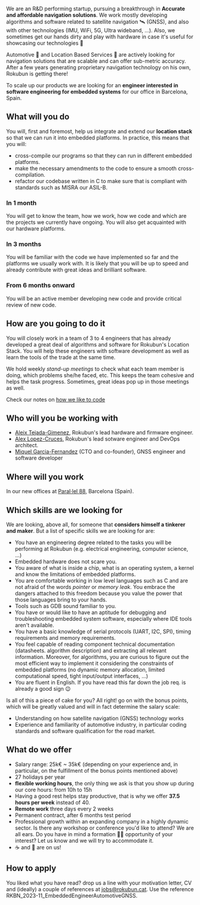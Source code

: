 We are an R&D performing startup, pursuing a breakthrough in **Accurate and affordable navigation solutions**.
We work mostly developing algorithms and software related to satellite navigation 🛰️ (GNSS),
and also with other technologies (IMU, WiFi, 5G, Ultra wideband, ...).
Also, we sometimes get our hands dirty and play with hardware in case it's useful for showcasing our technologies 🔩

Automotive 🚗  and Location Based Services 📱 are actively looking for navigation
solutions that are scalable and can offer sub-metric accuracy. After a few years
generating proprietary navigation technology on his own, Rokubun is getting there!

To scale up our products we are looking for an **engineer interested in software engineering for embedded systems**
for our office in Barcelona, Spain.

## What will you do

You will, first and foremost, help us integrate and extend our **location stack**
so that we can run it into embedded platforms. In practice, this means that you will:

- cross-compile our programs so that they can run in different embedded platforms.
- make the necessary amendments to the code to ensure a smooth cross-compilation.
- refactor our codebase written in C to make sure that is compliant with standards
such as MISRA our ASIL-B.

### In 1 month

You will get to know the team, how we work, how we code and which are the projects we currently have ongoing.
You will also get acquainted with our hardware platforms.

### In 3 months

You will be familiar with the code we have implemented so far and the platforms
we usually work with. It is likely that you will be up to speed and already
contribute with great ideas and brilliant software.

### From 6 months onward

You will be an active member developing new code and provide critical review
of new code.

## How are you going to do it

You will closely work in a team of 3 to 4 engineers that has already developed a
great deal of algorithms and software for Rokubun's Location Stack.
You will help these engineers with software development as well as learn the tools
of the trade at the same time.

We hold weekly *stand-up meetings* to check what each team member is doing, which
problems she/he faced, etc. This keeps the team cohesive and helps the task progress.
Sometimes, great ideas pop up in those meetings as well.

Check our notes on [how we like to code](how-we-code)

## Who will you be working with

- [Aleix Tejada-Gimenez](https://www.linkedin.com/in/aleixtejada/), Rokubun's lead hardware and firmware engineer.
- [Alex Lopez-Cruces](https://es.linkedin.com/in/alexlopezcruces), Rokubun's lead sotware engineer and DevOps architect.
- [Miquel Garcia-Fernandez](https://www.linkedin.com/in/miquelgarcia/) (CTO and co-founder), GNSS engineer and software developer

## Where will you work

In our new offices at [Paral·lel 88](https://www.openstreetmap.org/node/6072806752), Barcelona (Spain).

## Which skills are we looking for

We are looking, above all, for someone that **considers himself a tinkerer and maker**.
But a list of specific skills  we are looking for are:

- You have an engineering degree related to the tasks you will be performing at Rokubun (e.g.
  electrical engineering, computer science, ...)
- Embedded hardware does not scare you.
- You aware of what is inside a chip, what is an operating system, a kernel and know the limitations of embedded platforms.
- You are comfortable working in low level languages such as C and are not afraid of the words *pointer* or *memory leak*.
You embrace the dangers attached to this freedom because you value the power that those languages bring to your hands.
- Tools such as GDB sound familiar to you.
- You have or would like to have an aptitude for debugging and troubleshooting
embedded system software, especially where IDE tools aren't available.
- You have a basic knowledge of serial protocols (UART, I2C, SPI), timing requirements and memory requirements.
- You feel capable of reading component technical documentation (datasheets. algorithm description) and extracting all relevant information.
Moreover, for algorithms, you are curious to figure out the most efficient way to implement it
considering the constraints of embedded platforms (no dynamic memory allocation,
limited computational speed, tight input/output interfaces, ...)
- You are fluent in English. If you have read this far down the job req. is already a good sign 😉

Is all of this a piece of cake for you? All right! go on with the bonus points,
which will be greatly valued and will in fact determine the salary scale:

- Understanding on how satellite navigation (GNSS) technology works
- Experience and familiarity of automotive industry, in particular coding standards
and software qualification for the road market.

## What do we offer

- Salary range: 25k€ ~ 35k€ (depending on your experience and, in particular, on
the fulfillment of the bonus points mentioned above)
- 27 holidays per year
- **flexible working hours**, the only thing we ask is that you show up during our core hours: from 10h to 15h
- Having a good rest helps stay productive, that is why we offer **37.5 hours per week** instead of 40.
- **Remote work** three days every 2 weeks
- Permanent contract, after 6 months test period
- Professional growth within an expanding company in a highly dynamic sector.
Is there any workshop or conference you'd like to attend? We are all ears.
Do you have in mind a formation 👩‍🎓 opportunity of your interest?
Let us know and we will try to accommodate it.
- ☕ and 🍪 are on us!

## How to apply

You liked what you have read? drop us a line with your motivation letter, CV and (ideally)  a couple of references at [jobs@rokubun.cat](jobs@rokubun.cat). Use the reference RKBN_2023-11_EmbeddedEngineerAutomotiveGNSS.
